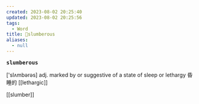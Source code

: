 ```yaml
---
created: 2023-08-02 20:25:40
updated: 2023-08-02 20:25:56
tags:
  - Word
title: 📖slumberous
aliases:
  - null
---
```


<pre><strong>slumberous</strong></pre>
['slʌmbərəs]
adj. marked by or suggestive of a state of sleep or lethargy 昏睡的
[[lethargic]]

[[slumber]]